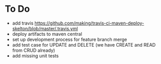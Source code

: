 # To Do

* add travis https://github.com/making/travis-ci-maven-deploy-skelton/blob/master/.travis.yml
* deploy artifacts to maven central
* set up development process for feature branch merge
* add test case for UPDATE and DELETE (we have CREATE and READ from CRUD already)
* add missing unit tests
